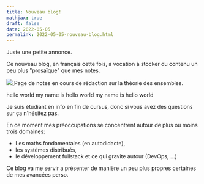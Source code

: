 ```yaml
---
title: Nouveau blog!
mathjax: true
draft: false
date: 2022-05-05
permalink: 2022-05-05-nouveau-blog.html
---
```


<div class="abstract">
Juste une petite annonce.
</div>

Ce nouveau blog, en français cette fois, a vocation à stocker du
contenu un peu plus "prosaïque" que mes notes.


<div class="sidenote">
<a href="./assets/Screenshot%202022-05-06%20at%2011-56-34%20Th%C3%A9orie%20des%20ensembles%20-%20set_theory.pdf.png">
<img src="./assets/Screenshot%202022-05-06%20at%2011-56-34%20Th%C3%A9orie%20des%20ensembles%20-%20set_theory.pdf.png">
</a>
<span class="caption">Page de notes en cours de rédaction sur la théorie des ensembles.</span>
</div>

<span class="margin-note">hello world my name is hello world my name is hello world</span>

Je suis étudiant en info en fin de cursus, donc si vous avez des questions sur
ça n'hésitez pas.

En ce moment mes préoccupations se concentrent autour de plus ou moins trois domaines:

- Les maths fondamentales (en autodidacte),
- les systèmes distribués,
- le développement fullstack et ce qui gravite autour (DevOps, ...)

Ce blog va me servir a présenter de manière un peu plus propres certaines de
mes avancées perso.


<!--

When $a \ne 0$, there are two solutions to $ax^2 + bx + c = 0$ and they are
  $$x = {-b \pm \sqrt{b^2-4ac} \over 2a}$$

And here is [some](https://google.fr) quote:

>Lorem ipsum dolor sit amet!

# Level two title

```js
console.log('hello')
```

-->